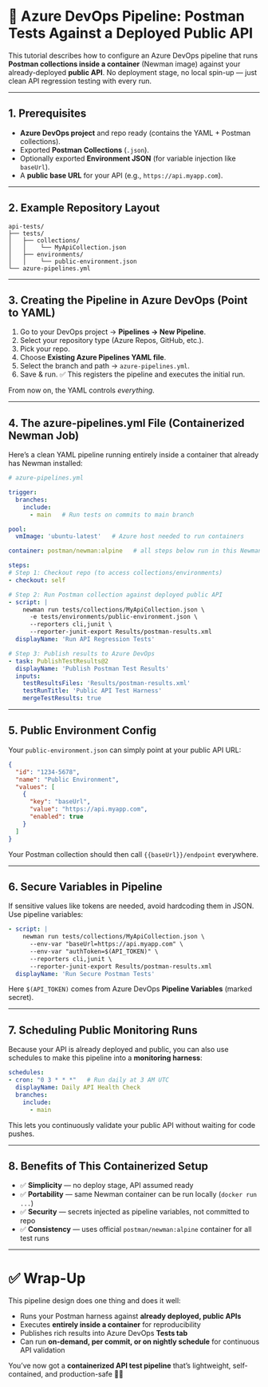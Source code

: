 # 🐳 Azure DevOps Pipeline: Postman Tests Against a Deployed Public API

This tutorial describes how to configure an Azure DevOps pipeline that runs **Postman collections inside a container** (Newman image) against your already-deployed **public API**.
No deployment stage, no local spin-up — just clean API regression testing with every run.

---

## 1. Prerequisites

- **Azure DevOps project** and repo ready (contains the YAML + Postman collections).
- Exported **Postman Collections** (`.json`).
- Optionally exported **Environment JSON** (for variable injection like `baseUrl`).
- A **public base URL** for your API (e.g., `https://api.myapp.com`).

---

## 2. Example Repository Layout

```plaintext
api-tests/
├── tests/
│   ├── collections/
│   │    └── MyApiCollection.json
│   ├── environments/
│   │    └── public-environment.json
└── azure-pipelines.yml
```

---

## 3. Creating the Pipeline in Azure DevOps (Point to YAML)

1. Go to your DevOps project → **Pipelines → New Pipeline**.
2. Select your repository type (Azure Repos, GitHub, etc.).
3. Pick your repo.
4. Choose **Existing Azure Pipelines YAML file**.
5. Select the branch and path → `azure-pipelines.yml`.
6. Save & run. ✅ This registers the pipeline and executes the initial run.

From now on, the YAML controls *everything*.

---

## 4. The azure-pipelines.yml File (Containerized Newman Job)

Here’s a clean YAML pipeline running entirely inside a container that already has Newman installed:

```yaml
# azure-pipelines.yml

trigger:
  branches:
    include:
      - main   # Run tests on commits to main branch

pool:
  vmImage: 'ubuntu-latest'   # Azure host needed to run containers

container: postman/newman:alpine   # all steps below run in this Newman container

steps:
# Step 1: Checkout repo (to access collections/environments)
- checkout: self

# Step 2: Run Postman collection against deployed public API
- script: |
    newman run tests/collections/MyApiCollection.json \
      -e tests/environments/public-environment.json \
      --reporters cli,junit \
      --reporter-junit-export Results/postman-results.xml
  displayName: 'Run API Regression Tests'

# Step 3: Publish results to Azure DevOps
- task: PublishTestResults@2
  displayName: 'Publish Postman Test Results'
  inputs:
    testResultsFiles: 'Results/postman-results.xml'
    testRunTitle: 'Public API Test Harness'
    mergeTestResults: true
```

---

## 5. Public Environment Config

Your `public-environment.json` can simply point at your public API URL:

```json
{
  "id": "1234-5678",
  "name": "Public Environment",
  "values": [
    {
      "key": "baseUrl",
      "value": "https://api.myapp.com",
      "enabled": true
    }
  ]
}
```

Your Postman collection should then call `{{baseUrl}}/endpoint` everywhere.

---

## 6. Secure Variables in Pipeline

If sensitive values like tokens are needed, avoid hardcoding them in JSON. Use pipeline variables:

```yaml
- script: |
    newman run tests/collections/MyApiCollection.json \
      --env-var "baseUrl=https://api.myapp.com" \
      --env-var "authToken=$(API_TOKEN)" \
      --reporters cli,junit \
      --reporter-junit-export Results/postman-results.xml
  displayName: 'Run Secure Postman Tests'
```

Here `$(API_TOKEN)` comes from Azure DevOps **Pipeline Variables** (marked secret).

---

## 7. Scheduling Public Monitoring Runs

Because your API is already deployed and public, you can also use schedules to make this pipeline into a **monitoring harness**:

```yaml
schedules:
- cron: "0 3 * * *"   # Run daily at 3 AM UTC
  displayName: Daily API Health Check
  branches:
    include:
      - main
```

This lets you continuously validate your public API without waiting for code pushes.

---

## 8. Benefits of This Containerized Setup

- ✅ **Simplicity** — no deploy stage, API assumed ready
- ✅ **Portability** — same Newman container can be run locally (`docker run ...`)
- ✅ **Security** — secrets injected as pipeline variables, not committed to repo
- ✅ **Consistency** — uses official `postman/newman:alpine` container for all test runs

---

# ✅ Wrap-Up

This pipeline design does one thing and does it well:
- Runs your Postman harness against **already deployed, public APIs**
- Executes **entirely inside a container** for reproducibility
- Publishes rich results into Azure DevOps **Tests tab**
- Can run **on-demand, per commit, or on nightly schedule** for continuous API validation

You’ve now got a **containerized API test pipeline** that’s lightweight, self-contained, and production-safe 🐳✨